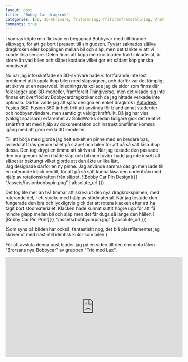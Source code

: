 ```yaml
---
layout: post
title:  "Bobby Car-dragkrok"
categories: [3D, 3D-skrivare, friformning, friformsframställning, Anet, Anet A8, Bobby Car, Bobbycar, Dragkrok, Trio med Lax]
comments: true
---
```


I somras köpte min flickvän en begagnad Bobbycar med tillhörande släpvagn, för att ge bort i present till sin gudson. Tyvärr saknades själva dragkroken eller kopplingen mellan bil och släp, men det tänkte vi att vi kunde lösa senare. Delen finns att köpa men kostnaden frakt inkluderat, är större än vad bilen och släpet kostade vilket gör ett sådant köp ganska omotiverat.

Nu när jag införskaffade en 3D-skrivare hade vi fortfarande inte löst problemet att koppla ihop bilen med släpvagnen, och därför var det lämpligt att skriva ut en reservdel. Inledningsvis kollade jag de sidor som finns där folk lägger upp 3D-modeller, framförallt [Thingiverse](http://www.thingiverse.com), men det visade sig inte finnas ett överflöd av Bobbycardragkrokar och de jag hittade verkade inte optimala. Därför valde jag att själv designa en enkel dragkrok i [Autodesk Fusion 360](https://www.autodesk.com/products/fusion-360/overview). Fusion 360 är helt fritt att använda för bland annat studenter och hobbyanvändare, men samtidigt väldigt kraftfullt. Då jag har viss (väldigt sparsam) erfarenhet av SolidWorks sedan tidigare gick det relativt smärtfritt att med hjälp av dokumentation och instruktionsfilmer komma igång med att göra enkla 3D-modeller.

Till att börja med gjorde jag helt enkelt en pinne med en bredare bas, avsedd att träs genom hålet på släpet och bilen för att på så sätt låsa ihop dessa. Den tog drygt en timme att skriva ut. När jag testade den passade den bra genom hålen i både släp och bil men tyvärr hade jag inte insett att släpet är baktungt vilket gjorde att den åkte ur lika lätt.
<br>Jag designade därför en ny pinne. Jag använde samma design men lade till en roterande klack nedtill, för att på så sätt kunna låsa den underifrån med hjälp av rotationskraften från släpet.
![Bobby Car Pin Design]({{ "/assets/fusionbobbypin.png" | absolute_url }})

Det tog lite mer än två timmar att skriva ut den nya dragkrokspinnen, med roterande del, i ett stycke med hjälp av stödmaterial. När jag testade den fungerade den bra och lyckligtvis gick det att rotera klacken efter att ha tagit bort stödmaterialet. Klacken hade kunnat suttit högre upp för att få mindre glapp mellan bil och släp men det får duga så länge den håller.
![Bobby Car Pin Print]({{ "/assets/bobbycarpin.jpg" | absolute_url }})

(Som syns på bilden har också, fantastiskt nog, det blå plastfilamentet jag skriver ut med nästintill identisk kulör som bilen.)

För att avsluta denna post bjuder jag på en video till den eminenta låten "Brorsans nya Bobbycar" av gruppen "Trio med Lax".
<iframe width="560" height="315" src="https://www.youtube.com/embed/F5uxx6fEfHQ?rel=0" frameborder="0" allowfullscreen></iframe>